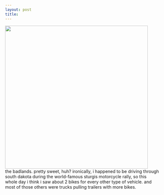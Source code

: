 ```yaml
---
layout: post
title: 
---
```


<a href="images/11.jpg"><img width=466 src="images/11.jpg"/></a><br/>
the badlands. pretty sweet, huh? ironically, i happened to be driving through south dakota during the world-famous sturgis motorcycle rally, so this whole day i think i saw about 2 bikes for every other type of vehicle. and most of those others were trucks pulling trailers with more bikes.
